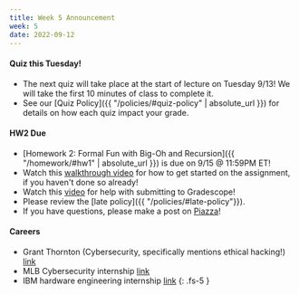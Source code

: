 ```yaml
---
title: Week 5 Announcement
week: 5
date: 2022-09-12
---
```


#### Quiz this Tuesday!
- The next quiz will take place at the start of lecture on Tuesday 9/13! We will take the first 10 minutes of class to complete it. 
- See our [Quiz Policy]({{ "/policies/#quiz-policy" | absolute_url }}) for details on how each quiz impact your grade.

<!-- #### Extra Credit Opportunities!
- Fill out midpoint(ish) survey [here](https://forms.gle/uGm2A2wLa2DRZZAQA); if >= 80% of the class completes the survey, everyone will receive +1% added to their final grades.
- Sign up [here](https://piazza.com/interview/facebook/ci_l7z1gadhg8v5f2?inv=link_l80daoxvgmf467) for a _no stakes_, mock interview with a Meta engineer (10/10-10/13). +0.5% added to your final grade for completing. 
 -->

#### HW2 Due 

- [Homework 2: Formal Fun with Big-Oh and Recursion]({{ "/homework/#hw1" | absolute_url }}) is due on 9/15 @ 11:59PM ET!
- Watch this [walkthrough video](https://drive.google.com/file/d/1RDxjAIxhuo-tNVdJs1qYWdcL2gMe-Tv_/view?usp=sharing) for how to get started on the assignment, if you haven't done so already!
- Watch this [video](https://ncaandt-my.sharepoint.com/:v:/g/personal/cflucas_ncat_edu/EaEFV4zqtzpLipSQm_dVXbQB_6evK9QFRPdZQmeiR2BI-A?e=pZVnQr) for help with submitting to Gradescope!
- Please review the [late policy]({{ "/policies/#late-policy"}}).
- If you have questions, please make a post on [Piazza](https://piazza.com/class/l6fee1cmjpp5az)!


#### Careers
- Grant Thornton (Cybersecurity, specifically mentions ethical hacking!) [link](https://www.google.com/search?q=cybersecurity+internship&sxsrf=ALiCzsbGUOwtlJswemTCg6T_ca-0fSYUXw:1662906155179&source=hp&ei=K-8dY-DrCLng0PEP9eKsqAU&iflsig=AJiK0e8AAAAAYx39O1NXpGNKQ9kd5gGghUKD8UxNWpte&oq=cybersecu&gs_lcp=Cgdnd3Mtd2l6EAMYADIECCMQJzIECCMQJzIICAAQgAQQsQMyCwgAEIAEELEDEMkDMgUIABCSAzIFCAAQkgMyCAgAEIAEELEDMgsIABCABBCxAxCDATILCAAQgAQQsQMQgwEyCAgAEIAEELEDOgUIABCRAjoICAAQsQMQgwE6CwguELEDEIMBENQCOhEILhCABBCxAxCDARDHARDRAzoFCAAQgAQ6CwguEIAEELEDEIMBOg4ILhCABBCxAxCDARDUAjoICC4QgAQQsQM6CggAEIAEEIcCEBQ6DgguEIAEELEDEMcBENEDUABYwAdgig5oAHAAeACAAUWIAfcDkgEBOZgBAKABAQ&sclient=gws-wiz&ibp=htl;jobs&sa=X&ved=2ahUKEwiwrbKY-Iz6AhVNFlkFHVocDuoQkd0GegQIBhAB#fpstate=tldetail&htivrt=jobs&htiq=cybersecurity+internship&htidocid=rqlKZeVUCz4AAAAAAAAAAA%3D%3D) 
- MLB Cybersecurity internship [link](https://www.google.com/search?q=cybersecurity+internship&sxsrf=ALiCzsbGUOwtlJswemTCg6T_ca-0fSYUXw:1662906155179&source=hp&ei=K-8dY-DrCLng0PEP9eKsqAU&iflsig=AJiK0e8AAAAAYx39O1NXpGNKQ9kd5gGghUKD8UxNWpte&oq=cybersecu&gs_lcp=Cgdnd3Mtd2l6EAMYADIECCMQJzIECCMQJzIICAAQgAQQsQMyCwgAEIAEELEDEMkDMgUIABCSAzIFCAAQkgMyCAgAEIAEELEDMgsIABCABBCxAxCDATILCAAQgAQQsQMQgwEyCAgAEIAEELEDOgUIABCRAjoICAAQsQMQgwE6CwguELEDEIMBENQCOhEILhCABBCxAxCDARDHARDRAzoFCAAQgAQ6CwguEIAEELEDEIMBOg4ILhCABBCxAxCDARDUAjoICC4QgAQQsQM6CggAEIAEEIcCEBQ6DgguEIAEELEDEMcBENEDUABYwAdgig5oAHAAeACAAUWIAfcDkgEBOZgBAKABAQ&sclient=gws-wiz&ibp=htl;jobs&sa=X&ved=2ahUKEwiwrbKY-Iz6AhVNFlkFHVocDuoQkd0GegQIBBAB#fpstate=tldetail&htivrt=jobs&htiq=cybersecurity+internship&htidocid=66A0oEV6eRwAAAAAAAAAAA%3D%3D)
- IBM hardware engineering internship [link](https://careers.ibm.com/job/16606577/2023-summer-internship-research-hardware-engineer-hybrid-cloud-remote/?codes=IBM_CareerWebSite)
{: .fs-5 }
